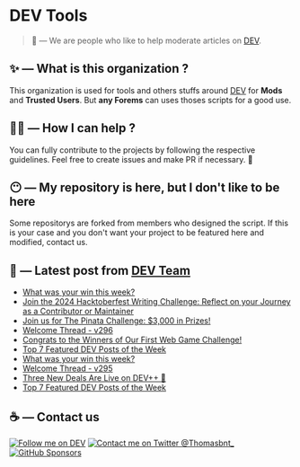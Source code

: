 # DEV Tools

> 🔧 — We are people who like to help moderate articles on [DEV](https://dev.to).

## ✨ — What is this organization ?

This organization is used for tools and others stuffs around [DEV](https://dev.to) for **Mods** and **Trusted Users**. But __any Forems__ can uses thoses scripts for a good use.


## 💪🏼 — How I can help ?

You can fully contribute to the projects by following the respective guidelines. Feel free to create issues and make PR if necessary. 🎉

## 😶 — My repository is here, but I don't like to be here

Some repositorys are forked from members who designed the script. If this is your case and you don't want your project to be featured here and modified, contact us.

## 📝 — Latest post from [DEV Team](https://dev.to/devteam)

<!-- BLOG-POST-LIST:START -->
- [What was your win this week?](https://dev.to/devteam/what-was-your-win-this-week-13hp)
- [Join the 2024 Hacktoberfest Writing Challenge: Reflect on your Journey as a Contributor or Maintainer](https://dev.to/devteam/join-the-2024-hacktoberfest-writing-challenge-reflect-on-your-journey-as-a-contributor-or-maintainer-nd0)
- [Join us for The Pinata Challenge: $3,000 in Prizes!](https://dev.to/devteam/join-us-for-the-the-pinata-challenge-3000-in-prizes-59cb)
- [Welcome Thread - v296](https://dev.to/devteam/welcome-thread-v296-1ce8)
- [Congrats to the Winners of Our First Web Game Challenge!](https://dev.to/devteam/congrats-to-the-winners-of-our-first-web-game-challenge-32co)
- [Top 7 Featured DEV Posts of the Week](https://dev.to/devteam/top-7-featured-dev-posts-of-the-week-hi6)
- [What was your win this week?](https://dev.to/devteam/what-was-your-win-this-week-2cin)
- [Welcome Thread - v295](https://dev.to/devteam/welcome-thread-v295-162b)
- [Three New Deals Are Live on DEV++ 🎉](https://dev.to/devteam/three-new-deals-are-live-on-dev-31n6)
- [Top 7 Featured DEV Posts of the Week](https://dev.to/devteam/top-7-featured-dev-posts-of-the-week-3eoh)
<!-- BLOG-POST-LIST:END -->


## ☕ — Contact us

[![Follow me on DEV](https://img.shields.io/badge/dev.to-%2308090A.svg?&style=for-the-badge&logo=dev.to&logoColor=white&alt=devto)](https://dev.to/thomasbnt)
[![Contact me on Twitter @Thomasbnt_](https://img.shields.io/badge/Contact%20me%20on%20Twitter-%231DA1F2.svg?&style=for-the-badge&logo=twitter&logoColor=white&alt=twitter)](https://twitter.com/messages/1142357270-1142357270?text=Hello,%20I%20contact%20you%20from%20devtotools%20&recipient_id=1142357270) [![GitHub Sponsors](https://img.shields.io/badge/Sponsor%20me-%23EA54AE.svg?&style=for-the-badge&logo=github-sponsors&logoColor=white)](https://github.com/sponsors/thomasbnt)


